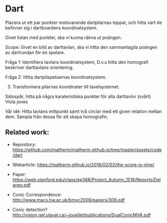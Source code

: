 ﻿# Dart

Placera ut ett par punkter motsvarande dartpilarnas toppar, och hitta vart de befinner sig i dartboardens koordinatsystem.

Givet listan med punkter, ska vi kunna räkna ut poängen.

Scope:
Givet en bild av darttavlan, ska vi hitta den sammanlagda poängen av dartrundan för en spelare.

Fråga 1:
Identifiera tavlans koordinatsystem, D.v.s hitta den homografi beskriver darttavlans orientering.

Fråga 2:
Hitta dartpilspetsarnas koordinatsystem.

3. Transformera pilarnas koordinater till tavelsystemet.

Sidospår, hitta på några karateristiska punkter för alla darttavlor (svårt)
Viola jones

Vår idé:
Hitta tavlans mittpunkt samt två circlar med ett given relation mellan dem. Sampla från dessa för att skapa homografin.


## Related work:
* Repository:
https://github.com/matherm/matherm.github.io/tree/master/assets/code/dart

* Webarticle: https://matherm.github.io/2018/02/02/the-score-is-nine/

* Paper:
https://web.stanford.edu/class/ee368/Project_Autumn_1516/Reports/Delaney.pdf

* Conic Correspondence:
http://www.macs.hw.ac.uk/bmvc2006/papers/306.pdf

* Conic detection?
http://vision.gel.ulaval.ca/~jouellet/publications/DualConicMVA.pdf
